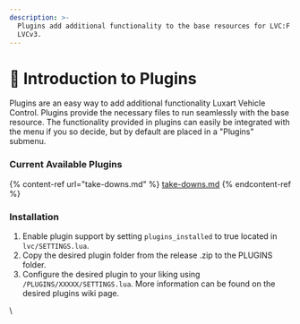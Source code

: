 ```yaml
---
description: >-
  Plugins add additional functionality to the base resources for LVC:F and
  LVCv3.
---
```


# 🔌 Introduction to Plugins

Plugins are an easy way to add additional functionality Luxart Vehicle Control. Plugins provide the necessary files to run seamlessly with the base resource. The functionality provided in plugins can easily be integrated with the menu if you so decide, but by default are placed in a "Plugins" submenu.

### Current Available Plugins

{% content-ref url="take-downs.md" %}
[take-downs.md](take-downs.md)
{% endcontent-ref %}

### Installation

1. Enable plugin support by setting `plugins_installed` to true located in `lvc/SETTINGS.lua`.
2. Copy the desired plugin folder from the release .zip to the PLUGINS folder.
3. Configure the desired plugin to your liking using `/PLUGINS/XXXXX/SETTINGS.lua`. More information can be found on the desired plugins wiki page.

\
